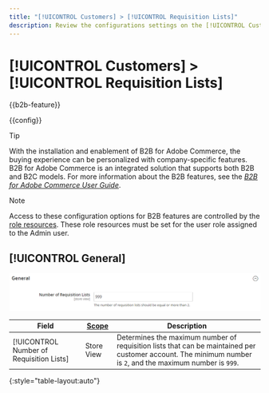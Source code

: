 ```yaml
---
title: "[!UICONTROL Customers] > [!UICONTROL Requisition Lists]"
description: Review the configurations settings on the [!UICONTROL Customers] > [!UICONTROL Requisition Lists] page of the Commerce Admin.
---
```

# [!UICONTROL Customers] > [!UICONTROL Requisition Lists]

{{b2b-feature}}

{{config}}

>[!TIP]
>
>With the installation and enablement of B2B for Adobe Commerce, the buying experience can be personalized with company-specific features. B2B for Adobe Commerce is an integrated solution that supports both B2B and B2C models. For more information about the B2B features, see the [_B2B for Adobe Commerce User Guide_](https://experienceleague.adobe.com/docs/commerce-admin/b2b/introduction.html).

>[!NOTE]
>
>Access to these configuration options for B2B features are controlled by the [role resources](../../systems/permissions-user-roles.md#role-resources). These role resources must be set for the user role assigned to the Admin user.

## [!UICONTROL General]

![General](./assets/requisition-lists-general.png)<!-- zoom -->

<!-- General](https://docs.magento.com/user-guide/stores/b2b-configure-requisition-lists.html) -->

|Field|[Scope](../../getting-started/websites-stores-views.md#scope-settings)|Description|
|--- |--- |--- |
|[!UICONTROL Number of Requisition Lists]|Store View|Determines the maximum number of requisition lists that can be maintained per customer account. The minimum number is `2`, and the maximum number is `999`.|

{:style="table-layout:auto"}
